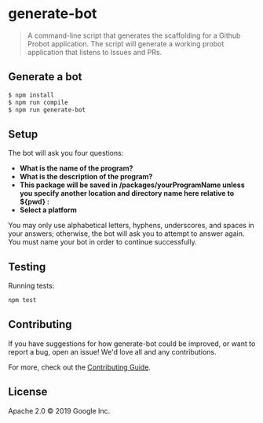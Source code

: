 # generate-bot

> A command-line script that generates the scaffolding for a Github Probot application.
> The script will generate a working probot application that listens to Issues and PRs.

## Generate a bot

```sh
$ npm install
$ npm run compile
$ npm run generate-bot
```

## Setup

The bot will ask you four questions:

- **What is the name of the program?**
- **What is the description of the program?**
- **This package will be saved in /packages/yourProgramName unless you specify another location and directory name here relative to ${pwd} :**
- **Select a platform**

You may only use alphabetical letters, hyphens, underscores, and spaces in your answers; otherwise, the bot will ask you to attempt to answer again. You must name your bot in order to continue successfully.

## Testing

Running tests:

```sh
npm test
```

## Contributing

If you have suggestions for how generate-bot could be improved, or want
to report a bug, open an issue! We'd love all and any contributions.

For more, check out the [Contributing Guide][contributing-guide].

## License

Apache 2.0 © 2019 Google Inc.

[probot]: https://github.com/probot/probot
[github-app-link]: https://github.com/apps/license-header-lint-gcf
[nock]: https://www.npmjs.com/package/nock
[contributing-guide]: https://github.com/googleapis/repo-automation-bots/blob/main/CONTRIBUTING.md
